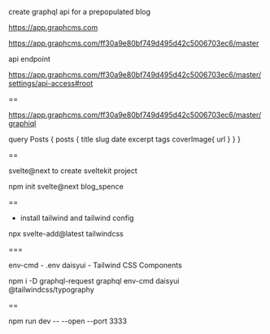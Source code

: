 create graphql api for a prepopulated blog

https://app.graphcms.com

https://app.graphcms.com/ff30a9e80bf749d495d42c5006703ec6/master

api endpoint

https://app.graphcms.com/ff30a9e80bf749d495d42c5006703ec6/master/settings/api-access#root

==

https://app.graphcms.com/ff30a9e80bf749d495d42c5006703ec6/master/graphiql

query Posts {
posts {
title
slug
date
excerpt
tags
coverImage{
url
}
}
}

==

svelte@next to create sveltekit project

npm init svelte@next blog_spence

==

- install tailwind and tailwind config

npx svelte-add@latest tailwindcss

===

env-cmd - .env
daisyui - Tailwind CSS Components

npm i -D graphql-request graphql env-cmd daisyui @tailwindcss/typography

==

npm run dev -- --open --port 3333

